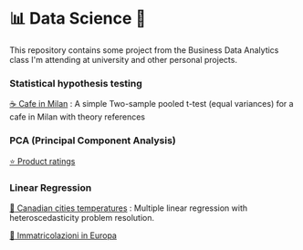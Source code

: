 # 📊 Data Science 🧪
This repository contains some project from the Business Data Analytics class I'm attending at university and other personal projects.


### Statistical hypothesis testing 
[:coffee: Cafe in Milan](/Pages/cafe-in-Milan.md)
: A simple Two-sample pooled t-test (equal variances) for a cafe in Milan with theory references 

### PCA (Principal Component Analysis)
[:star: Product ratings](/Pages/Product_ratings.md)

### Linear Regression
[:maple_leaf: Canadian cities temperatures](/Pages/Canadian-cities-temperatures.md) : Multiple linear regression with heteroscedasticity problem resolution.

[:car: Immatricolazioni in Europa](/Pages/Immatricolazioni-in-Europa.md)

